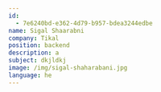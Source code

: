 ```yaml
---
id:
  - 7e6240bd-e362-4d79-b957-bdea3244edbe
name: Sigal Shaarabni
company: Tikal
position: backend
description: a
subject: dkjldkj
image: /img/sigal-shaharabani.jpg
language: he
---
```


